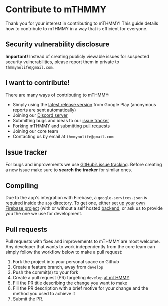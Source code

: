 # Contribute to mTHMMY

Thank you for your interest in contributing to mTHMMY! This guide details how
to contribute to mTHMMY in a way that is efficient for everyone.

## Security vulnerability disclosure

**Important!** Instead of creating publicly viewable issues for suspected security
vulnerabilities, please report them in private to
`thmmynolife@gmail.com`.

## I want to contribute!

There are many ways of contributing to mTHMMY:

- Simply using the [latest release version][google-play] from Google Play (anonymous reports are sent automatically)
- Joining our [Discord server][discord-server]
- Submitting bugs and ideas to our [issue tracker][github-issues]
- Forking mTHMMY and submitting [pull requests](#pull-requests)
- Joining our core team
- Contacting us by email at `thmmynolife@gmail.com`

## Issue tracker

For bugs and improvements we use [GitHub’s issue tracking][github-issues].
Before creating a new issue make sure to **search the tracker** for similar ones.

## Compiling

Due to the app's integration with Firebase, a `google-services.json` is required inside the `app` directory. To get one, either [set up your own Firebase project][firebase-console] (with or without a self hosted [backend][sisyphus], or ask us to provide you the one we use for development.

## Pull requests

Pull requests with fixes and improvements to mTHMMY are most welcome. Any developer that wants to work independently from the core team can simply
follow the workflow below to make a pull request:

1. Fork the project into your personal space on Github
1. Create a feature branch, away from `develop`
1. Push the commit(s) to your fork
1. Create a pull request (PR) targeting `develop` [at mTHMMY](https://github.com/ThmmyNoLife/mTHMMY/tree/develop)
1. Fill the PR title describing the change you want to make
1. Fill the PR description with a brief motive for your change and the method you used to achieve it
1. Submit the PR.

[google-play]: https://play.google.com/store/apps/details?id=gr.thmmy.mthmmy
[github-issues]: https://github.com/ThmmyNoLife/mTHMMY/issues
[discord-server]: https://discord.gg/CVt3yrn
[sisyphus]: https://github.com/ThmmyNoLife/Sisyphus
[firebase-console]: https://console.firebase.google.com/
